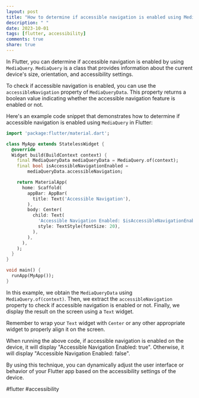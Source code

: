 ```yaml
---
layout: post
title: "How to determine if accessible navigation is enabled using MediaQuery in Flutter?"
description: " "
date: 2023-10-01
tags: [flutter, accessibility]
comments: true
share: true
---
```


In Flutter, you can determine if accessible navigation is enabled by using `MediaQuery`. `MediaQuery` is a class that provides information about the current device's size, orientation, and accessibility settings.

To check if accessible navigation is enabled, you can use the `accessibleNavigation` property of `MediaQueryData`. This property returns a boolean value indicating whether the accessible navigation feature is enabled or not.

Here's an example code snippet that demonstrates how to determine if accessible navigation is enabled using `MediaQuery` in Flutter:

```dart
import 'package:flutter/material.dart';

class MyApp extends StatelessWidget {
  @override
  Widget build(BuildContext context) {
    final MediaQueryData mediaQueryData = MediaQuery.of(context);
    final bool isAccessibleNavigationEnabled =
        mediaQueryData.accessibleNavigation;

    return MaterialApp(
      home: Scaffold(
        appBar: AppBar(
          title: Text('Accessible Navigation'),
        ),
        body: Center(
          child: Text(
            'Accessible Navigation Enabled: $isAccessibleNavigationEnabled',
            style: TextStyle(fontSize: 20),
          ),
        ),
      ),
    );
  }
}

void main() {
  runApp(MyApp());
}
```

In this example, we obtain the `MediaQueryData` using `MediaQuery.of(context)`. Then, we extract the `accessibleNavigation` property to check if accessible navigation is enabled or not. Finally, we display the result on the screen using a `Text` widget.

Remember to wrap your `Text` widget with `Center` or any other appropriate widget to properly align it on the screen.

When running the above code, if accessible navigation is enabled on the device, it will display "Accessible Navigation Enabled: true". Otherwise, it will display "Accessible Navigation Enabled: false".

By using this technique, you can dynamically adjust the user interface or behavior of your Flutter app based on the accessibility settings of the device.

#flutter #accessibility